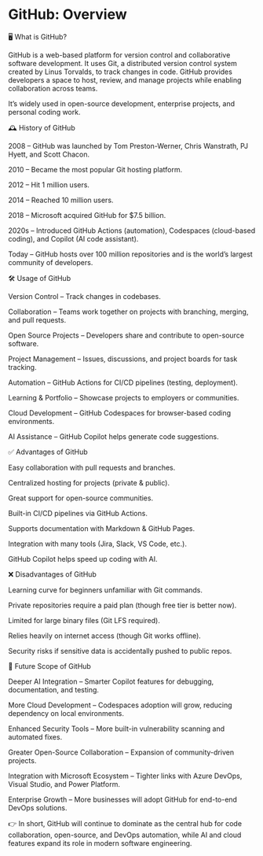 
# GitHub: Overview

🖥 What is GitHub?

GitHub is a web-based platform for version control and collaborative software development. It uses Git, a distributed version control system created by Linus Torvalds, to track changes in code. GitHub provides developers a space to host, review, and manage projects while enabling collaboration across teams.

It’s widely used in open-source development, enterprise projects, and personal coding work.

🕰 History of GitHub

2008 – GitHub was launched by Tom Preston-Werner, Chris Wanstrath, PJ Hyett, and Scott Chacon.

2010 – Became the most popular Git hosting platform.

2012 – Hit 1 million users.

2014 – Reached 10 million users.

2018 – Microsoft acquired GitHub for $7.5 billion.

2020s – Introduced GitHub Actions (automation), Codespaces (cloud-based coding), and Copilot (AI code assistant).

Today – GitHub hosts over 100 million repositories and is the world’s largest community of developers.

🛠 Usage of GitHub

Version Control – Track changes in codebases.

Collaboration – Teams work together on projects with branching, merging, and pull requests.

Open Source Projects – Developers share and contribute to open-source software.

Project Management – Issues, discussions, and project boards for task tracking.

Automation – GitHub Actions for CI/CD pipelines (testing, deployment).

Learning & Portfolio – Showcase projects to employers or communities.

Cloud Development – GitHub Codespaces for browser-based coding environments.

AI Assistance – GitHub Copilot helps generate code suggestions.

✅ Advantages of GitHub

Easy collaboration with pull requests and branches.

Centralized hosting for projects (private & public).

Great support for open-source communities.

Built-in CI/CD pipelines via GitHub Actions.

Supports documentation with Markdown & GitHub Pages.

Integration with many tools (Jira, Slack, VS Code, etc.).

GitHub Copilot helps speed up coding with AI.

❌ Disadvantages of GitHub

Learning curve for beginners unfamiliar with Git commands.

Private repositories require a paid plan (though free tier is better now).

Limited for large binary files (Git LFS required).

Relies heavily on internet access (though Git works offline).

Security risks if sensitive data is accidentally pushed to public repos.

🔮 Future Scope of GitHub

Deeper AI Integration – Smarter Copilot features for debugging, documentation, and testing.

More Cloud Development – Codespaces adoption will grow, reducing dependency on local environments.

Enhanced Security Tools – More built-in vulnerability scanning and automated fixes.

Greater Open-Source Collaboration – Expansion of community-driven projects.

Integration with Microsoft Ecosystem – Tighter links with Azure DevOps, Visual Studio, and Power Platform.

Enterprise Growth – More businesses will adopt GitHub for end-to-end DevOps solutions.

👉 In short, GitHub will continue to dominate as the central hub for code collaboration, open-source, and DevOps automation, while AI and cloud features expand its role in modern software engineering.


